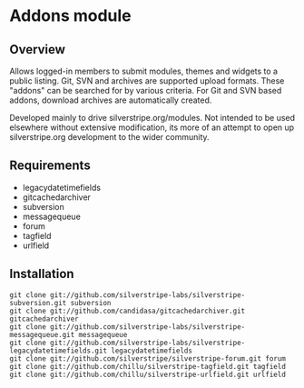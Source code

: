 # Addons module

## Overview

Allows logged-in members to submit modules, themes and widgets
to a public listing. Git, SVN and archives are supported upload formats.
These "addons" can be searched for by various criteria.
For Git and SVN based addons, download archives are automatically created.

Developed mainly to drive silverstripe.org/modules.
Not intended to be used elsewhere without extensive modification,
its more of an attempt to open up silverstripe.org development
to the wider community.

## Requirements

 * legacydatetimefields
 * gitcachedarchiver
 * subversion
 * messagequeue
 * forum
 * tagfield
 * urlfield

## Installation

	git clone git://github.com/silverstripe-labs/silverstripe-subversion.git subversion
	git clone git://github.com/candidasa/gitcachedarchiver.git gitcachedarchiver
	git clone git://github.com/silverstripe-labs/silverstripe-messagequeue.git messagequeue
	git clone git://github.com/silverstripe-labs/silverstripe-legacydatetimefields.git legacydatetimefields
	git clone git://github.com/silverstripe/silverstripe-forum.git forum
	git clone git://github.com/chillu/silverstripe-tagfield.git tagfield
	git clone git://github.com/chillu/silverstripe-urlfield.git urlfield